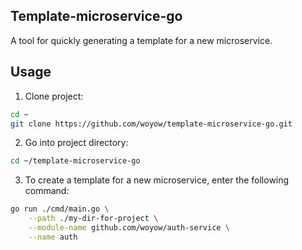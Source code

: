## Template-microservice-go
A tool for quickly generating a template for a new microservice.

## Usage

1. Clone project:
```bash
cd ~
git clone https://github.com/woyow/template-microservice-go.git
```

2. Go into project directory:
```bash
cd ~/template-microservice-go
```

3. To create a template for a new microservice, enter the following command:
```bash 
go run ./cmd/main.go \
    --path ./my-dir-for-project \
    --module-name github.com/woyow/auth-service \
    --name auth
```